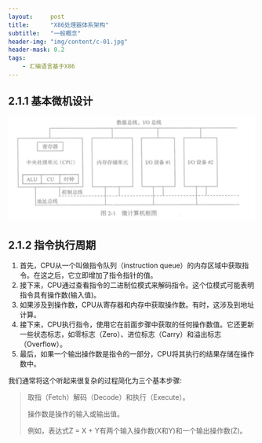 ```yaml
---
layout:     post
title:      "X86处理器体系架构"
subtitle:   "一般概念"
header-img: "img/content/c-01.jpg"
header-mask: 0.2
tags:
    - 汇编语言基于X86
---
```




## 2.1.1 基本微机设计

![image-20210608140514788](/img/assets/x86/image-20210608140514788.png)



## 2.1.2 指令执行周期



1. 首先，CPU从一个叫做指令队列（instruction queue）的内存区域中获取指令。在这之后，它立即增加了指令指针的值。
2. 接下来，CPU通过查看指令的二进制位模式来解码指令。这个位模式可能表明指令具有操作数(输入值)。
3. 如果涉及到操作数，CPU从寄存器和内存中获取操作数。有时，这涉及到地址计算。
4. 接下来，CPU执行指令，使用它在前面步骤中获取的任何操作数值。它还更新一些状态标志，如零标志（Zero）、进位标志（Carry）和溢出标志（Overflow）。
5. 最后，如果一个输出操作数是指令的一部分，CPU将其执行的结果存储在操作数中。



我们通常将这个听起来很复杂的过程简化为三个基本步骤:

> 取指（Fetch）解码（Decode）和执行（Execute）。
>
> 操作数是操作的输入或输出值。
>
> 例如，表达式Z = X + Y有两个输入操作数(X和Y)和一个输出操作数(Z)。



